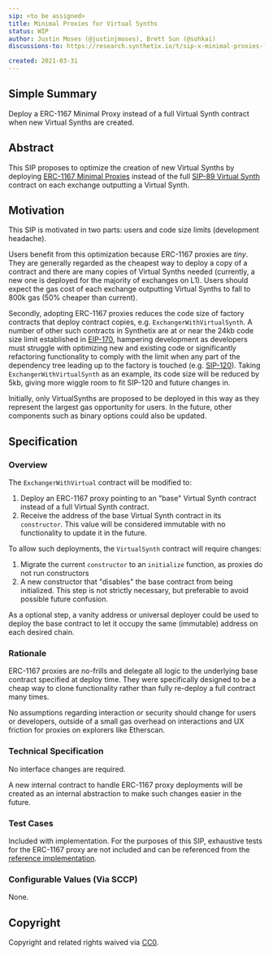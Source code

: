```yaml
---
sip: <to be assigned>
title: Minimal Proxies for Virtual Synths
status: WIP
author: Justin Moses (@justinjmoses), Brett Sun (@sohkai)
discussions-to: https://research.synthetix.io/t/sip-x-minimal-proxies-for-virtual-synths/366

created: 2021-03-31
---
```


## Simple Summary

Deploy a ERC-1167 Minimal Proxy instead of a full Virtual Synth contract when new Virtual Synths are created.

## Abstract

This SIP proposes to optimize the creation of new Virtual Synths by deploying [ERC-1167 Minimal Proxies](https://eips.ethereum.org/EIPS/eip-1167) instead of the full [SIP-89 Virtual Synth](https://sips.synthetix.io/sips/sip-89) contract on each exchange outputting a Virtual Synth.

## Motivation

This SIP is motivated in two parts: users and code size limits (development headache).

Users benefit from this optimization because ERC-1167 proxies are *tiny*. They are generally regarded as the cheapest way to deploy a copy of a contract and there are many copies of Virtual Synths needed (currently, a new one is deployed for the majority of exchanges on L1). Users should expect the gas cost of each exchange outputting Virtual Synths to fall to 800k gas (50% cheaper than current).

Secondly, adopting ERC-1167 proxies reduces the code size of factory contracts that deploy contract copies, e.g. `ExchangerWithVirtualSynth`. A number of other such contracts in Synthetix are at or near the 24kb code size limit established in [EIP-170](https://eips.ethereum.org/EIPS/eip-170), hampering development as developers must struggle with optimizing new and existing code or significantly refactoring functionality to comply with the limit when any part of the dependency tree leading up to the factory is touched (e.g. [SIP-120](https://sips.synthetix.io/sips/sip-120)). Taking `ExchangerWithVirtualSynth` as an example, its code size will be reduced by 5kb, giving more wiggle room to fit SIP-120 and future changes in.

Initially, only VirtualSynths are proposed to be deployed in this way as they represent the largest gas opportunity for users. In the future, other components such as binary options could also be updated.

## Specification

### Overview

The `ExchangerWithVirtual` contract will be modified to:

1. Deploy an ERC-1167 proxy pointing to an "base" Virtual Synth contract instead of a full Virtual Synth contract.
2. Receive the address of the base Virtual Synth contract in its `constructor`. This value will be considered immutable with no functionality to update it in the future.

To allow such deployments, the `VirtualSynth` contract will require changes:

1. Migrate the current `constructor` to an `initialize` function, as proxies do not run constructors
1. A new constructor that "disables" the base contract from being initialized. This step is not strictly necessary, but preferable to avoid possible future confusion.

As a optional step, a vanity address or universal deployer could be used to deploy the base contract to let it occupy the same (immutable) address on each desired chain.

### Rationale

ERC-1167 proxies are no-frills and delegate all logic to the underlying base contract specified at deploy time. They were specifically designed to be a cheap way to clone functionality rather than fully re-deploy a full contract many times.

No assumptions regarding interaction or security should change for users or developers, outside of a small gas overhead on interactions and UX friction for proxies on explorers like Etherscan.

### Technical Specification

No interface changes are required.

A new internal contract to handle ERC-1167 proxy deployments will be created as an internal abstraction to make such changes easier in the future.

### Test Cases

Included with implementation. For the purposes of this SIP, exhaustive tests for the ERC-1167 proxy are not included and can be referenced from the [reference implementation](https://github.com/optionality/clone-factory).

### Configurable Values (Via SCCP)

None.

## Copyright

Copyright and related rights waived via [CC0](https://creativecommons.org/publicdomain/zero/1.0/).
